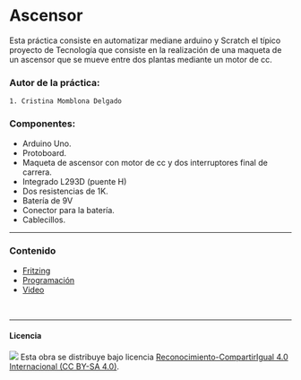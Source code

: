 # Ascensor

Esta práctica consiste en automatizar mediane arduino y Scratch el típico proyecto de Tecnología que consiste en la realización de una maqueta de un ascensor que se mueve entre dos plantas mediante un motor de cc.

### Autor de la práctica:
    1. Cristina Momblona Delgado
    
    
### Componentes:

- Arduino Uno.
- Protoboard.
- Maqueta de ascensor con motor de cc y dos interruptores final de carrera.
- Integrado L293D (puente H)
- Dos resistencias de 1K.
- Batería de 9V
- Conector para la batería.
- Cablecillos.

<hr>

### Contenido

- [Fritzing](Fritzing.fzz)
- [Programación](Programación.sb)
- [Video](Video.mp4)


<br>


***

#### Licencia

<img src="http://i.creativecommons.org/l/by-sa/4.0/88x31.png" /> Esta obra se distribuye bajo licencia [Reconocimiento-CompartirIgual 4.0 Internacional (CC BY-SA 4.0)](https://creativecommons.org/licenses/by-sa/4.0/deed.es_ES).

